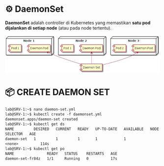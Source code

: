 # ⚙️ DaemonSet

**DaemonSet** adalah controller di Kubernetes yang memastikan **satu pod dijalankan di setiap node** (atau pada node tertentu).

![Architecture](architecture.jpg)

# 📦 CREATE DAEMON SET
```
lab@SRV-1:~$ nano daemon-set.yml
lab@SRV-1:~$ kubectl create -f daemonset.yml
daemonset.apps/daemon-set created
lab@SRV-1:~$ kubectl get ds
NAME         DESIRED   CURRENT   READY   UP-TO-DATE   AVAILABLE   NODE SELECTOR   AGE
daemon-set   1         1         1       1            1           <none>          114s
lab@SRV-1:~$ kubectl get po
NAME               READY   STATUS    RESTARTS   AGE
daemon-set-fr84z   1/1     Running   0          17s
```
